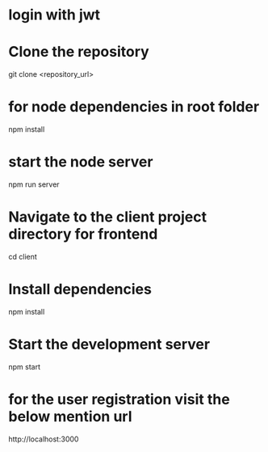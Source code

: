 # login with jwt

# Clone the repository
git clone <repository_url>

# for node dependencies in root folder 
npm install

# start the node server 
npm run server 

# Navigate to the client project directory for frontend
cd client 

# Install dependencies
npm install

# Start the development server
npm start

# for the user registration visit the below mention url 
http://localhost:3000
